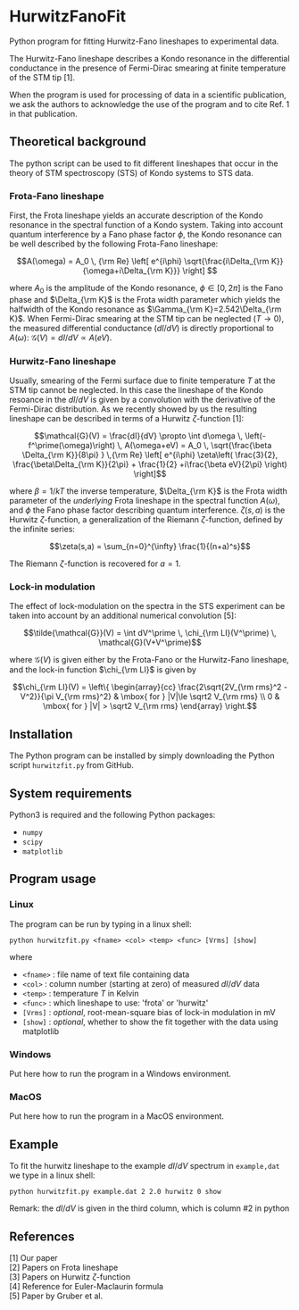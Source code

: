 # HurwitzFanoFit
Python program for fitting Hurwitz-Fano lineshapes to experimental data. 

The Hurwitz-Fano lineshape describes a Kondo resonance in the differential conductance in the presence of Fermi-Dirac smearing at finite temperature of the STM tip [1].  

When the program is used for processing of data in a scientific publication, we ask the authors to acknowledge the use of the program and to cite Ref. 1 in that publication.

## Theoretical background
The python script can be used to fit different lineshapes that occur in the theory of STM spectroscopy (STS) of Kondo systems to STS data.

### Frota-Fano lineshape
First, the Frota lineshape yields an accurate description of the Kondo resonance in the spectral function of a Kondo system. 
Taking into account quantum interference by a Fano phase factor $\phi$, the Kondo resonance can be well described by the
following Frota-Fano lineshape:
```math
A(\omega) = A_0 \, {\rm Re} \left[ e^{i\phi} \sqrt{\frac{i\Delta_{\rm K}}{\omega+i\Delta_{\rm K}}} \right] 
```
where $A_0$ is the amplitude of the Kondo resonance, $\phi\in[0,2\pi]$ is the Fano phase and $\Delta_{\rm K}$ is the Frota width parameter
which yields the halfwidth of the Kondo resonance as $\Gamma_{\rm K}=2.542\Delta_{\rm K}$.
When Fermi-Dirac smearing at the STM tip can be neglected ($T\rightarrow0$), the measured differential conductance ($dI/dV$) is directly proportional to $A(\omega$):
$\mathcal{G}(V) = dI/dV \propto A(eV)$.

### Hurwitz-Fano lineshape
Usually, smearing of the Fermi surface due to finite temperature $T$ at the STM tip cannot be neglected. 
In this case the lineshape of the Kondo resoance in the $dI/dV$ is given by a convolution with the derivative of the Fermi-Dirac distribution.
As we recently showed by us the resulting lineshape can be described in terms of a Hurwitz $\zeta$-function [1]:
```math
\mathcal{G}(V) = \frac{dI}{dV} \propto \int d\omega \, \left(-f^\prime(\omega)\right) \, A(\omega+eV) =
A_0 \, \sqrt{\frac{\beta \Delta_{\rm K}}{8\pi} } \,{\rm Re} \left[
    e^{i\phi} \zeta\left( \frac{3}{2}, \frac{\beta\Delta_{\rm K}}{2\pi} + \frac{1}{2} +i\frac{\beta eV}{2\pi} \right) 
\right]
```
where $\beta=1/kT$ the inverse temperature, $\Delta_{\rm K}$ is the Frota width parameter of the *underlying* Frota lineshape in the spectral function $A(\omega)$,
and $\phi$ the Fano phase factor describing quantum interference.
$\zeta(s,a)$ is the Hurwitz $\zeta$-function, a generalization of the Riemann $\zeta$-function,
defined by the infinite series:
```math
\zeta(s,a) = \sum_{n=0}^{\infty} \frac{1}{(n+a)^s}
```
The Riemann $\zeta$-function is recovered for $a=1$.

### Lock-in modulation
The effect of lock-modulation on the spectra in the STS experiment can be taken into account by an additional numerical convolution [5]:
```math
\tilde{\mathcal{G}}(V) = \int dV^\prime \, \chi_{\rm LI}(V^\prime) \, \mathcal{G}(V+V^\prime)
```
where $\mathcal{G}(V)$ is given either by the Frota-Fano or the Hurwitz-Fano lineshape, and the lock-in function $\chi_{\rm LI}$ is given by
```math
\chi_{\rm LI}(V) = \left\{ \begin{array}{cc} \frac{2\sqrt{2V_{\rm rms}^2 -V^2}}{\pi V_{\rm rms}^2} & \mbox{ for } |V|\le \sqrt2 V_{\rm rms} \\
 0 & \mbox{ for } |V| > \sqrt2 V_{\rm rms} \end{array} \right.
```

## Installation
The Python program can be installed by simply downloading the Python script `hurwitzfit.py` from GitHub.
## System requirements
Python3 is required and the following Python packages:
* `numpy`
* `scipy`
* `matplotlib`

## Program usage

### Linux
The program can be run by typing in a linux shell:
```code
python hurwitzfit.py <fname> <col> <temp> <func> [Vrms] [show]
```
where  
* `<fname>`	: file name of text file containing data  
* `<col>`	: column number (starting at zero) of measured $dI/dV$ data  
* `<temp>`	: temperature $T$ in Kelvin  
* `<func>`	: which lineshape to use: 'frota' or 'hurwitz' 
* `[Vrms]`	: *optional*, root-mean-square bias of lock-in modulation in mV
* `[show]`	: *optional*, whether to show the fit together with the data using matplotlib

### Windows
Put here how to run the program in a Windows environment.

### MacOS
Put here how to run the program in a MacOS environment.

## Example
To fit the hurwitz lineshape to the example $dI/dV$ spectrum in `example,dat` we type in a linux shell:
```code
python hurwitzfit.py example.dat 2 2.0 hurwitz 0 show
```
Remark: the $dI/dV$ is given in the third column, which is column #2 in python

## References
[1] Our paper  
[2] Papers on Frota lineshape  
[3] Papers on Hurwitz $\zeta$-function  
[4] Reference for Euler-Maclaurin formula  
[5] Paper by Gruber et al.  
